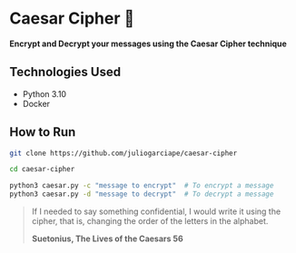 # Caesar Cipher :speak_no_evil:

**Encrypt and Decrypt your messages using the Caesar Cipher technique**

## Technologies Used

- Python 3.10
- Docker

## How to Run

```sh
git clone https://github.com/juliogarciape/caesar-cipher

cd caesar-cipher

python3 caesar.py -c "message to encrypt"  # To encrypt a message
python3 caesar.py -d "message to decrypt"  # To decrypt a message
```

> If I needed to say something confidential, I would write it using the cipher, that is, changing the order of the letters in the alphabet.
>
> **Suetonius, The Lives of the Caesars 56**

